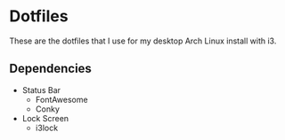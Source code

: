 # Dotfiles
These are the dotfiles that I use for my desktop Arch Linux install with i3.

## Dependencies
* Status Bar
  * FontAwesome
  * Conky
* Lock Screen
  * i3lock
